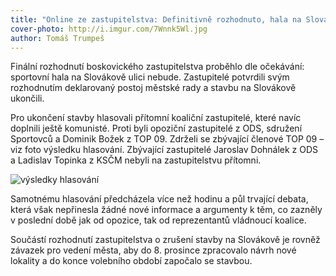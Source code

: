 ```yaml
---
title: "Online ze zastupitelstva: Definitivně rozhodnuto, hala na Slovákově nebude"
cover-photo: http://i.imgur.com/7Wnnk5Wl.jpg
author: Tomáš Trumpeš
---
```


Finální rozhodnutí boskovického zastupitelstva proběhlo dle očekávání: sportovní hala na Slovákově ulici nebude. Zastupitelé potvrdili svým rozhodnutím deklarovaný postoj městské rady a stavbu na Slovákově ukončili.

Pro ukončení stavby hlasovali přítomní koaliční zastupitelé, které navíc doplnili ještě komunisté. Proti byli opoziční zastupitelé z ODS, sdružení Sportovců a Dominik Božek z TOP 09. Zdrželi se zbývající členové TOP 09 – viz foto výsledku hlasování. Zbývající zastupitelé Jaroslav Dohnálek z ODS a Ladislav Topinka z KSČM nebyli na zastupitelstvu přítomni.

<img src="http://i.imgur.com/fVyKlap.jpg" alt="výsledky hlasování" class="img-responsive">

Samotnému hlasování předcházela více než hodinu a půl trvající debata, která však nepřinesla žádné nové informace a argumenty k těm, co zazněly v poslední době jak od opozice, tak od reprezentantů vládnoucí koalice.

Součástí rozhodnutí zastupitelstva o zrušení stavby na Slovákově je rovněž závazek pro vedení města, aby do 8. prosince zpracovalo návrh nové lokality a do konce volebního období započalo se stavbou.